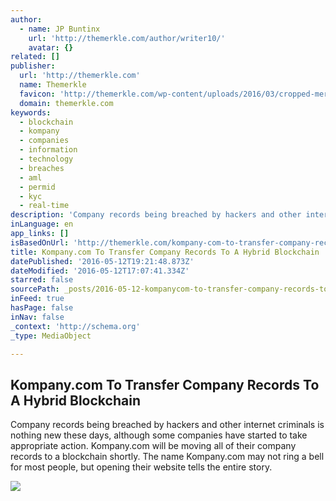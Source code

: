```yaml
---
author:
  - name: JP Buntinx
    url: 'http://themerkle.com/author/writer10/'
    avatar: {}
related: []
publisher:
  url: 'http://themerkle.com'
  name: Themerkle
  favicon: 'http://themerkle.com/wp-content/uploads/2016/03/cropped-merkle-white-1-192x192.png'
  domain: themerkle.com
keywords:
  - blockchain
  - kompany
  - companies
  - information
  - technology
  - breaches
  - aml
  - permid
  - kyc
  - real-time
description: 'Company records being breached by hackers and other internet criminals is nothing new these days, although some companies have started to take appropriate action. Kompany.com will be moving all of their company records to a blockchain shortly. The name Kompany.com may not ring a bell for most people, but opening their website tells the entire story.'
inLanguage: en
app_links: []
isBasedOnUrl: 'http://themerkle.com/kompany-com-to-transfer-company-records-to-a-hybrid-blockchain/'
title: Kompany.com To Transfer Company Records To A Hybrid Blockchain
datePublished: '2016-05-12T19:21:48.873Z'
dateModified: '2016-05-12T17:07:41.334Z'
starred: false
sourcePath: _posts/2016-05-12-kompanycom-to-transfer-company-records-to-a-hybrid-blockcha.md
inFeed: true
hasPage: false
inNav: false
_context: 'http://schema.org'
_type: MediaObject

---
```

<article style=""><h1>Kompany.com To Transfer Company Records To A Hybrid Blockchain</h1><p>Company records being breached by hackers and other internet criminals is nothing new these days, although some companies have started to take appropriate action. Kompany.com will be moving all of their company records to a blockchain shortly. The name Kompany.com may not ring a bell for most people, but opening their website tells the entire story.</p><img src="http://themerkle.com/wp-content/uploads/2016/05/Kompany.com_.png" /></article>